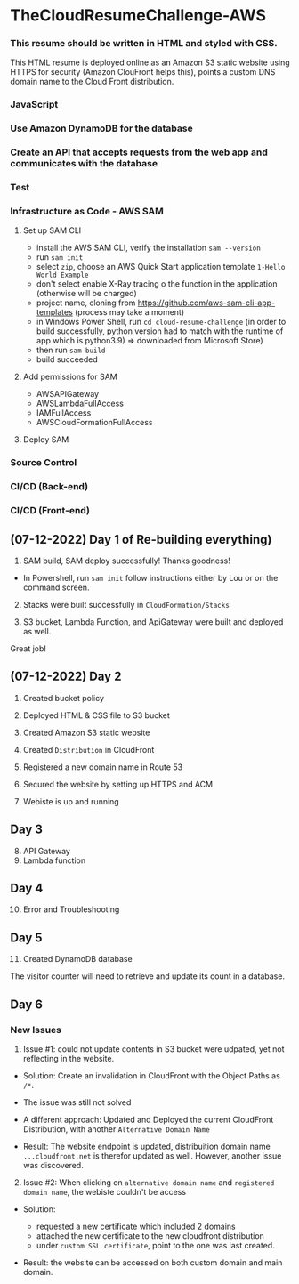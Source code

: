 # TheCloudResumeChallenge-AWS


### This resume should be written in HTML and styled with CSS. 
 This HTML resume is deployed online as an Amazon S3 static website using HTTPS for security (Amazon ClouFront helps this), points a custom DNS domain name to the Cloud Front distribution.

### JavaScript

### Use Amazon DynamoDB for the database

### Create an API  that accepts requests from the web app and communicates with the database

### Test

### Infrastructure as Code - AWS SAM
1. Set up SAM CLI

    - install the AWS SAM CLI, verify the installation `sam --version`
    - run `sam init`
    - select `zip`, choose an AWS Quick Start application template `1-Hello World Example`
    - don't select enable X-Ray tracing o the function in the application (otherwise will be charged)
    - project name, cloning from https://github.com/aws-sam-cli-app-templates (process may take a moment)
    - in Windows Power Shell, run `cd cloud-resume-challenge` (in order to build successfully, python version had to match with the runtime of app which is python3.9) => downloaded from Microsoft Store)
    - then run `sam build`
    - build succeeded

2. Add permissions for SAM
    - AWSAPIGateway
    - AWSLambdaFullAccess
    - IAMFullAccess
    - AWSCloudFormationFullAccess

3. Deploy SAM



    



### Source Control

### CI/CD (Back-end)

### CI/CD (Front-end)




## (07-12-2022) Day 1 of Re-building everything)

1. SAM build, SAM deploy successfully! Thanks goodness!

- In Powershell, run `sam init` follow instructions either by Lou or on the command screen.

2. Stacks were built successfully in `CloudFormation/Stacks`

3. S3 bucket, Lambda Function, and ApiGateway were built and deployed as well.

Great job!

## (07-12-2022) Day 2

1. Created bucket policy

2. Deployed HTML & CSS file to S3 bucket

3. Created Amazon S3 static website 

4. Created `Distribution` in CloudFront

5. Registered a new domain name in Route 53

6. Secured the website by setting up HTTPS and ACM

7. Webiste is up and running

## Day 3

8. API Gateway 
9. Lambda function

## Day 4

10. Error and Troubleshooting

## Day 5

11. Created DynamoDB database

The visitor counter will need to retrieve and update its count in a database.

## Day 6

### New Issues

1.  Issue #1: could not update contents in S3 bucket were udpated, yet not reflecting in the website.

- Solution: Create an invalidation in CloudFront with the Object Paths as `/*`.

- The issue was still not solved

- A different approach: Updated and Deployed the current CloudFront Distribution, with another `Alternative Domain Name`

- Result: The website endpoint is updated, distribuition domain name `...cloudfront.net` is therefor updated as well. However, another issue was discovered.

2. Issue #2: When clicking on `alternative domain name` and `registered domain name`, the webiste couldn't be access

- Solution: 

    - requested a new certificate which included 2 domains
    - attached the new certificate to the new cloudfront distribution
    - under `custom SSL certificate`, point to the one was last created.

- Result: the website can be accessed on both custom domain and main domain.
